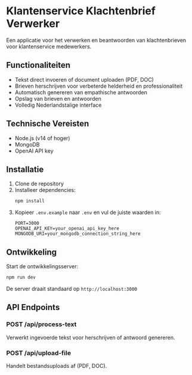 # Klantenservice Klachtenbrief Verwerker

Een applicatie voor het verwerken en beantwoorden van klachtenbrieven voor klantenservice medewerkers.

## Functionaliteiten

- Tekst direct invoeren of document uploaden (PDF, DOC)
- Brieven herschrijven voor verbeterde helderheid en professionaliteit
- Automatisch genereren van empathische antwoorden
- Opslag van brieven en antwoorden
- Volledig Nederlandstalige interface

## Technische Vereisten

- Node.js (v14 of hoger)
- MongoDB
- OpenAI API key

## Installatie

1. Clone de repository
2. Installeer dependencies:
   ```bash
   npm install
   ```
3. Kopieer `.env.example` naar `.env` en vul de juiste waarden in:
   ```
   PORT=3000
   OPENAI_API_KEY=your_openai_api_key_here
   MONGODB_URI=your_mongodb_connection_string_here
   ```

## Ontwikkeling

Start de ontwikkelingsserver:
```bash
npm run dev
```

De server draait standaard op `http://localhost:3000`

## API Endpoints

### POST /api/process-text
Verwerkt ingevoerde tekst voor herschrijven of antwoord genereren.

### POST /api/upload-file
Handelt bestandsuploads af (PDF, DOC).
